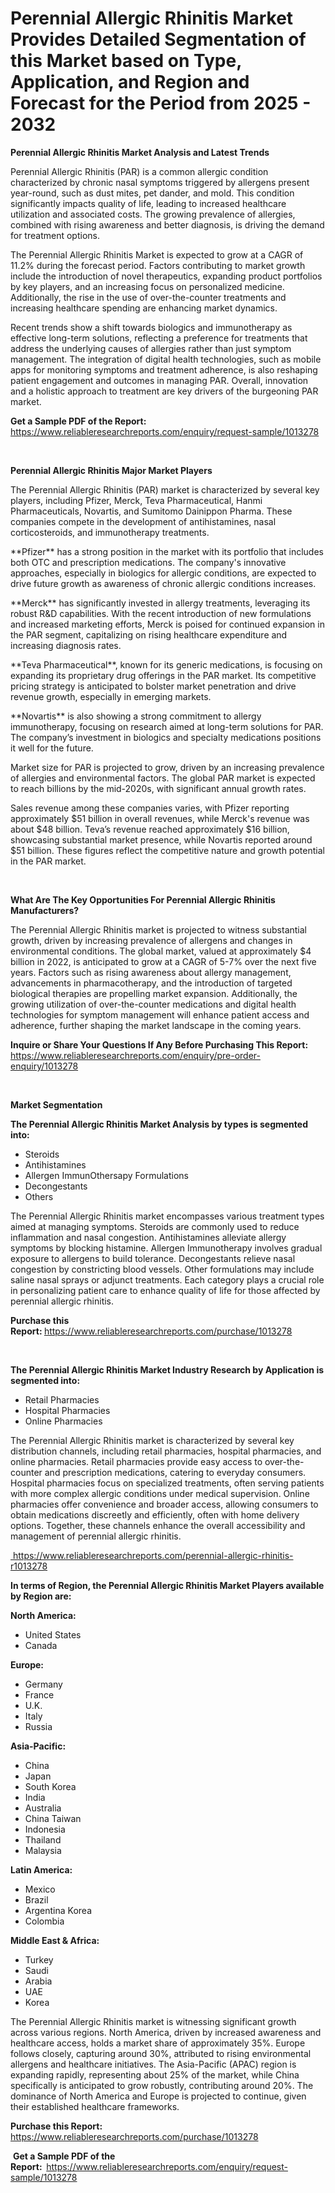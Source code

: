 <p><h1>Perennial Allergic Rhinitis Market Provides Detailed Segmentation of this Market based on Type, Application, and Region and Forecast for the Period from 2025 - 2032</h1></p><p><strong>Perennial Allergic Rhinitis Market Analysis and Latest Trends</strong></p>
<p><p>Perennial Allergic Rhinitis (PAR) is a common allergic condition characterized by chronic nasal symptoms triggered by allergens present year-round, such as dust mites, pet dander, and mold. This condition significantly impacts quality of life, leading to increased healthcare utilization and associated costs. The growing prevalence of allergies, combined with rising awareness and better diagnosis, is driving the demand for treatment options.</p><p>The Perennial Allergic Rhinitis Market is expected to grow at a CAGR of 11.2% during the forecast period. Factors contributing to market growth include the introduction of novel therapeutics, expanding product portfolios by key players, and an increasing focus on personalized medicine. Additionally, the rise in the use of over-the-counter treatments and increasing healthcare spending are enhancing market dynamics. </p><p>Recent trends show a shift towards biologics and immunotherapy as effective long-term solutions, reflecting a preference for treatments that address the underlying causes of allergies rather than just symptom management. The integration of digital health technologies, such as mobile apps for monitoring symptoms and treatment adherence, is also reshaping patient engagement and outcomes in managing PAR. Overall, innovation and a holistic approach to treatment are key drivers of the burgeoning PAR market.</p></p>
<p><strong>Get a Sample PDF of the Report:&nbsp;</strong> <a href="https://www.reliableresearchreports.com/enquiry/request-sample/1013278?utm_campaign=2242&utm_medium=2&utm_source=Github&utm_content=ia&utm_term=17042025&utm_id=perennial-allergic-rhinitis">https://www.reliableresearchreports.com/enquiry/request-sample/1013278</a></p>
<p>&nbsp;</p>
<p><strong>Perennial Allergic Rhinitis Major Market Players</strong></p>
<p><p>The Perennial Allergic Rhinitis (PAR) market is characterized by several key players, including Pfizer, Merck, Teva Pharmaceutical, Hanmi Pharmaceuticals, Novartis, and Sumitomo Dainippon Pharma. These companies compete in the development of antihistamines, nasal corticosteroids, and immunotherapy treatments.</p><p>**Pfizer** has a strong position in the market with its portfolio that includes both OTC and prescription medications. The company's innovative approaches, especially in biologics for allergic conditions, are expected to drive future growth as awareness of chronic allergic conditions increases. </p><p>**Merck** has significantly invested in allergy treatments, leveraging its robust R&D capabilities. With the recent introduction of new formulations and increased marketing efforts, Merck is poised for continued expansion in the PAR segment, capitalizing on rising healthcare expenditure and increasing diagnosis rates.</p><p>**Teva Pharmaceutical**, known for its generic medications, is focusing on expanding its proprietary drug offerings in the PAR market. Its competitive pricing strategy is anticipated to bolster market penetration and drive revenue growth, especially in emerging markets.</p><p>**Novartis** is also showing a strong commitment to allergy immunotherapy, focusing on research aimed at long-term solutions for PAR. The company’s investment in biologics and specialty medications positions it well for the future.</p><p>Market size for PAR is projected to grow, driven by an increasing prevalence of allergies and environmental factors. The global PAR market is expected to reach billions by the mid-2020s, with significant annual growth rates.</p><p>Sales revenue among these companies varies, with Pfizer reporting approximately $51 billion in overall revenues, while Merck's revenue was about $48 billion. Teva’s revenue reached approximately $16 billion, showcasing substantial market presence, while Novartis reported around $51 billion. These figures reflect the competitive nature and growth potential in the PAR market.</p></p>
<p>&nbsp;</p>
<p><strong>What Are The Key Opportunities For Perennial Allergic Rhinitis Manufacturers?</strong></p>
<p><p>The Perennial Allergic Rhinitis market is projected to witness substantial growth, driven by increasing prevalence of allergens and changes in environmental conditions. The global market, valued at approximately $4 billion in 2022, is anticipated to grow at a CAGR of 5-7% over the next five years. Factors such as rising awareness about allergy management, advancements in pharmacotherapy, and the introduction of targeted biological therapies are propelling market expansion. Additionally, the growing utilization of over-the-counter medications and digital health technologies for symptom management will enhance patient access and adherence, further shaping the market landscape in the coming years.</p></p>
<p><strong>Inquire or Share Your Questions If Any Before Purchasing This Report:</strong> <a href="https://www.reliableresearchreports.com/enquiry/pre-order-enquiry/1013278?utm_campaign=2242&utm_medium=2&utm_source=Github&utm_content=ia&utm_term=17042025&utm_id=perennial-allergic-rhinitis">https://www.reliableresearchreports.com/enquiry/pre-order-enquiry/1013278</a></p>
<p>&nbsp;</p>
<p><strong>Market Segmentation</strong></p>
<p><strong>The Perennial Allergic Rhinitis Market Analysis by types is segmented into:</strong></p>
<p><ul><li>Steroids</li><li>Antihistamines</li><li>Allergen ImmunOthersapy Formulations</li><li>Decongestants</li><li>Others</li></ul></p>
<p><p>The Perennial Allergic Rhinitis market encompasses various treatment types aimed at managing symptoms. Steroids are commonly used to reduce inflammation and nasal congestion. Antihistamines alleviate allergy symptoms by blocking histamine. Allergen Immunotherapy involves gradual exposure to allergens to build tolerance. Decongestants relieve nasal congestion by constricting blood vessels. Other formulations may include saline nasal sprays or adjunct treatments. Each category plays a crucial role in personalizing patient care to enhance quality of life for those affected by perennial allergic rhinitis.</p></p>
<p><strong>Purchase this Report:&nbsp;</strong><a href="https://www.reliableresearchreports.com/purchase/1013278?utm_campaign=2242&utm_medium=2&utm_source=Github&utm_content=ia&utm_term=17042025&utm_id=perennial-allergic-rhinitis">https://www.reliableresearchreports.com/purchase/1013278</a></p>
<p>&nbsp;</p>
<p><strong>The Perennial Allergic Rhinitis Market Industry Research by Application is segmented into:</strong></p>
<p><ul><li>Retail Pharmacies</li><li>Hospital Pharmacies</li><li>Online Pharmacies</li></ul></p>
<p><p>The Perennial Allergic Rhinitis market is characterized by several key distribution channels, including retail pharmacies, hospital pharmacies, and online pharmacies. Retail pharmacies provide easy access to over-the-counter and prescription medications, catering to everyday consumers. Hospital pharmacies focus on specialized treatments, often serving patients with more complex allergic conditions under medical supervision. Online pharmacies offer convenience and broader access, allowing consumers to obtain medications discreetly and efficiently, often with home delivery options. Together, these channels enhance the overall accessibility and management of perennial allergic rhinitis.</p></p>
<p><a href="https://www.reliableresearchreports.com/perennial-allergic-rhinitis-r1013278?utm_campaign=2242&utm_medium=2&utm_source=Github&utm_content=ia&utm_term=17042025&utm_id=perennial-allergic-rhinitis">&nbsp;https://www.reliableresearchreports.com/perennial-allergic-rhinitis-r1013278</a></p>
<p><strong>In terms of Region, the Perennial Allergic Rhinitis Market Players available by Region are:</strong></p>
<p>
    <p> <strong> North America: </strong>
        <ul>
            <li>United States</li>
            <li>Canada</li>
        </ul>
        </p> 
    <p> <strong> Europe: </strong>
        <ul>
            <li>Germany</li>
            <li>France</li>
            <li>U.K.</li>
            <li>Italy</li>
            <li>Russia</li>
        </ul>
        </p> 
    <p> <strong> Asia-Pacific: </strong>
        <ul>
            <li>China</li>
            <li>Japan</li>
            <li>South Korea</li>
            <li>India</li>
            <li>Australia</li>
            <li>China Taiwan</li>
            <li>Indonesia</li>
            <li>Thailand</li>
            <li>Malaysia</li>
        </ul>
        </p> 
    <p> <strong> Latin America: </strong>
        <ul>
            <li>Mexico</li>
            <li>Brazil</li>
            <li>Argentina Korea</li>
            <li>Colombia</li>
        </ul>
        </p> 
    <p> <strong> Middle East & Africa: </strong>
        <ul>
            <li>Turkey</li>
            <li>Saudi</li>
            <li>Arabia</li>
            <li>UAE</li>
            <li>Korea</li>
        </ul>
    </p>
    </p>
<p><p>The Perennial Allergic Rhinitis market is witnessing significant growth across various regions. North America, driven by increased awareness and healthcare access, holds a market share of approximately 35%. Europe follows closely, capturing around 30%, attributed to rising environmental allergens and healthcare initiatives. The Asia-Pacific (APAC) region is expanding rapidly, representing about 25% of the market, while China specifically is anticipated to grow robustly, contributing around 20%. The dominance of North America and Europe is projected to continue, given their established healthcare frameworks.</p></p>
<p><strong>Purchase this Report: </strong><a href="https://www.reliableresearchreports.com/purchase/1013278?utm_campaign=2242&utm_medium=2&utm_source=Github&utm_content=ia&utm_term=17042025&utm_id=perennial-allergic-rhinitis">https://www.reliableresearchreports.com/purchase/1013278</a></p>
<p>&nbsp;<strong>Get a Sample PDF of the Report:&nbsp;&nbsp;</strong><a href="https://www.reliableresearchreports.com/enquiry/request-sample/1013278?utm_campaign=2242&utm_medium=2&utm_source=Github&utm_content=ia&utm_term=17042025&utm_id=perennial-allergic-rhinitis">https://www.reliableresearchreports.com/enquiry/request-sample/1013278</a></p>
<p><strong></strong></p>
<p><p></p><p></p><p></p></p>